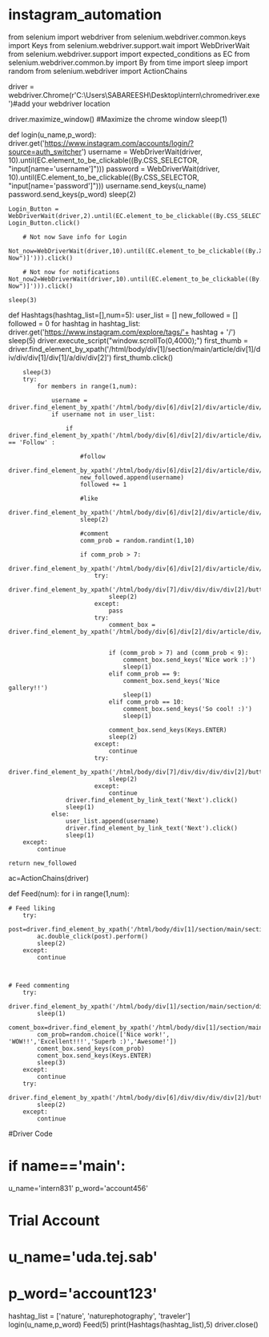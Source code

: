 # instagram_automation
from selenium import webdriver
from selenium.webdriver.common.keys import Keys
from selenium.webdriver.support.wait import WebDriverWait
from selenium.webdriver.support import expected_conditions as EC
from selenium.webdriver.common.by import By
from time import sleep
import random
from selenium.webdriver import ActionChains


driver = webdriver.Chrome(r'C:\Users\SABAREESH\Desktop\intern\chromedriver.exe')#add your webdriver location

driver.maximize_window() #Maximize the chrome window
sleep(1)

def login(u_name,p_word):
    driver.get('https://www.instagram.com/accounts/login/?source=auth_switcher')
    username = WebDriverWait(driver, 10).until(EC.element_to_be_clickable((By.CSS_SELECTOR, "input[name='username']")))
    password = WebDriverWait(driver, 10).until(EC.element_to_be_clickable((By.CSS_SELECTOR, "input[name='password']")))
    username.send_keys(u_name)
    password.send_keys(p_word)
    sleep(2)
    
    Login_Button = WebDriverWait(driver,2).until(EC.element_to_be_clickable((By.CSS_SELECTOR,"button[type='submit']")))
    Login_Button.click()

        # Not now Save info for Login

    Not_now=WebDriverWait(driver,10).until(EC.element_to_be_clickable((By.XPATH,'//button[contains(text(),"Not Now")]'))).click()

        # Not now for notifications
    Not_now2=WebDriverWait(driver,10).until(EC.element_to_be_clickable((By.XPATH,'//button[contains(text(),"Not Now")]'))).click()

    sleep(3)



def Hashtags(hashtag_list=[],num=5):
    user_list = []
    new_followed = []
    followed = 0
    for hashtag in hashtag_list:
        driver.get('https://www.instagram.com/explore/tags/'+ hashtag + '/')
        sleep(5)
        driver.execute_script("window.scrollTo(0,4000);")
        first_thumb = driver.find_element_by_xpath('/html/body/div[1]/section/main/article/div[1]/div/div/div[1]/div[1]/a/div/div[2]')
        first_thumb.click()

        sleep(3)
        try:
            for members in range(1,num):

                username = driver.find_element_by_xpath('/html/body/div[6]/div[2]/div/article/div/div[2]/div/div[1]/div/header/div[2]/div[1]/div[1]/span/a').text
                if username not in user_list:

                    if driver.find_element_by_xpath('/html/body/div[6]/div[2]/div/article/div/div[2]/div/div[1]/div/header/div[2]/div[1]/div[2]/button').text == 'Follow' :
                        
                        #follow
                        driver.find_element_by_xpath('/html/body/div[6]/div[2]/div/article/div/div[2]/div/div[1]/div/header/div[2]/div[1]/div[2]/button').click()
                        new_followed.append(username)
                        followed += 1

                        #like
                        driver.find_element_by_xpath('/html/body/div[6]/div[2]/div/article/div/div[2]/div/div[2]/section[1]/span[1]/button').click()
                        sleep(2)

                        #comment
                        comm_prob = random.randint(1,10)

                        if comm_prob > 7:
                            driver.find_element_by_xpath('/html/body/div[6]/div[2]/div/article/div/div[2]/div/div[2]/section[1]/span[2]/button').click()
                            try:
                                driver.find_element_by_xpath('/html/body/div[7]/div/div/div/div[2]/button[2]').click()
                                sleep(2)
                            except:
                                pass
                            try:
                                comment_box = driver.find_element_by_xpath('/html/body/div[6]/div[2]/div/article/div/div[2]/div/div[2]/section[3]/div/form/textarea')


                                if (comm_prob > 7) and (comm_prob < 9):
                                    comment_box.send_keys('Nice work :)')
                                    sleep(1)
                                elif comm_prob == 9:
                                    comment_box.send_keys('Nice gallery!!')
                                    sleep(1)
                                elif comm_prob == 10:
                                    comment_box.send_keys('So cool! :)')
                                    sleep(1)

                                comment_box.send_keys(Keys.ENTER)
                                sleep(2)
                            except:
                                continue
                            try:
                                driver.find_element_by_xpath('/html/body/div[7]/div/div/div/div[2]/button[2]').click()
                                sleep(2)
                            except:
                                continue
                    driver.find_element_by_link_text('Next').click()
                    sleep(1)
                else:
                    user_list.append(username)
                    driver.find_element_by_link_text('Next').click()
                    sleep(1)
        except:
            continue

    return new_followed


ac=ActionChains(driver)


def Feed(num):
    for i in range(1,num):
        
    # Feed liking
        try:
            post=driver.find_element_by_xpath('/html/body/div[1]/section/main/section/div/div[3]/div/article['+str(i)+']/div/div[2]/div/div[1]/div[2]')
            ac.double_click(post).perform()
            sleep(2)
        except:
            continue
        
        

    # Feed commenting
        try:
            driver.find_element_by_xpath('/html/body/div[1]/section/main/section/div/div[3]/div/article[1]/div/div[3]/div/div/section[3]/div/form/textarea').click()
            sleep(1)
            coment_box=driver.find_element_by_xpath('/html/body/div[1]/section/main/section/div/div[3]/div/article['+str(i)+']/div/div[3]/div/div/section[3]/div/form/textarea')
            com_prob=random.choice(['Nice work!', 'WOW!!','Excellent!!!','Superb :)','Awesome!'])
            coment_box.send_keys(com_prob)
            coment_box.send_keys(Keys.ENTER)
            sleep(3)
        except:
            continue
        try:
            driver.find_element_by_xpath('/html/body/div[6]/div/div/div/div[2]/button[2]').click()
            sleep(2)
        except:
            continue

        



#Driver Code

# if __name__=='__main__':

u_name='intern831'
p_word='account456'

# Trial Account
# u_name='uda.tej.sab'
# p_word='account123'

hashtag_list = ['nature', 'naturephotography', 'traveler']
login(u_name,p_word)
Feed(5)
print(Hashtags(hashtag_list),5)
driver.close()
